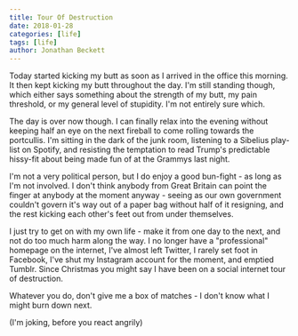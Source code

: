 ```yaml
---
title: Tour Of Destruction
date: 2018-01-28
categories: [life]
tags: [life]
author: Jonathan Beckett
---
```


Today started kicking my butt as soon as I arrived in the office this morning. It then kept kicking my butt throughout the day. I'm still standing though, which either says something about the strength of my butt, my pain threshold, or my general level of stupidity. I'm not entirely sure which.

The day is over now though. I can finally relax into the evening without keeping half an eye on the next fireball to come rolling towards the portcullis. I'm sitting in the dark of the junk room, listening to a Sibelius play-list on Spotify, and resisting the temptation to read Trump's predictable hissy-fit about being made fun of at the Grammys last night.

I'm not a very political person, but I do enjoy a good bun-fight - as long as I'm not involved. I don't think anybody from Great Britain can point the finger at anybody at the moment anyway - seeing as our own government couldn't govern it's way out of a paper bag without half of it resigning, and the rest kicking each other's feet out from under themselves.

I just try to get on with my own life - make it from one day to the next, and not do too much harm along the way. I no longer have a "professional" homepage on the internet, I've almost left Twitter, I rarely set foot in Facebook, I've shut my Instagram account for the moment, and emptied Tumblr. Since Christmas you might say I have been on a social internet tour of destruction.

Whatever you do, don't give me a box of matches - I don't know what I might burn down next.

(I'm joking, before you react angrily)